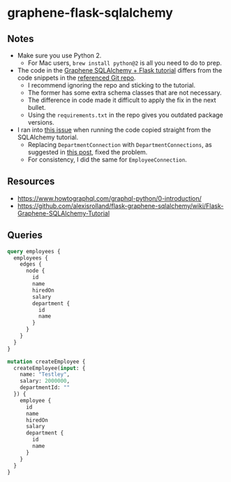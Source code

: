 # graphene-flask-sqlalchemy

## Notes

- Make sure you use Python 2.
  - For Mac users, `brew install python@2` is all you need to do to prep.
- The code in the [Graphene SQLAlchemy + Flask tutorial](https://github.com/graphql-python/graphene-sqlalchemy/tree/master/examples/flask_sqlalchemy) differs from the code snippets in the [referenced Git repo](https://docs.graphene-python.org/projects/sqlalchemy/en/latest/tutorial/).
  - I recommend ignoring the repo and sticking to the tutorial.
  - The former has some extra schema classes that are not necessary.
  - The difference in code made it difficult to apply the fix in the next bullet.
  - Using the `requirements.txt` in the repo gives you outdated package versions.
- I ran into [this issue](https://github.com/graphql-python/graphene-sqlalchemy/issues/153) when running the code copied straight from the SQLAlchemy tutorial.
  - Replacing `DepartmentConnection` with `DepartmentConnections`, as suggested in [this post](https://github.com/graphql-python/graphene-sqlalchemy/issues/153#issuecomment-414441245), fixed the problem.
  - For consistency, I did the same for `EmployeeConnection`.

## Resources

- https://www.howtographql.com/graphql-python/0-introduction/
- https://github.com/alexisrolland/flask-graphene-sqlalchemy/wiki/Flask-Graphene-SQLAlchemy-Tutorial


## Queries

```graphql
query employees {
  employees {
    edges {
      node {
        id
        name
        hiredOn
        salary
        department {
          id
          name
        }
      }
    }
  }
}

mutation createEmployee {
  createEmployee(input: {
    name: "Testley",
    salary: 2000000,
    departmentId: ""
  }) {
    employee {
      id
      name
      hiredOn
      salary
      department {
        id
        name
      }
    }
  }
}

```
